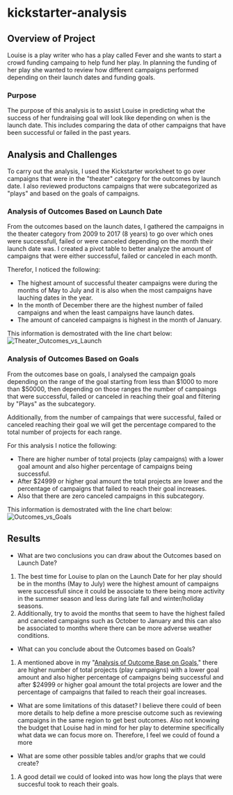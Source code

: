 # kickstarter-analysis

## Overview of Project
Louise is a play writer who has a play called Fever and she wants to start a crowd funding campaing to help fund her play. In planning the funding of her play she wanted to review how different campaigns performed depending on their launch dates and funding goals.

### Purpose
The purpose of this analysis is to assist Louise in predicting what the success of her fundraising goal will look like depending on when is the launch date. This includes comparing the data of other campaigns that have been successful or failed in the past years.

## Analysis and Challenges
To carry out the analysis, I used the Kickstarter worksheet to go over campaigns that were in the "theater" category for the outcomes by launch date. I also reviewed productons campaigns that were subcategorized as "plays" and based on the goals of campaigns. 

### Analysis of Outcomes Based on Launch Date
From the outcomes based on the launch dates, I gathered the campaigns in the theater category from 2009 to 2017 (8 years) to go over which ones were successfull, failed or were canceled depending on the month their launch date was. I created a pivot table to better analyze the amount of campaigns that were either successful, failed or canceled in each month. 

Therefor, I noticed the following: 
- The highest amount of successful theater campaigns were during the months of May to July and it is also when the most campaigns have lauching dates in the year.
- In the month of December there are the highest number of failed campaigns and when the least campaigns have launch dates. 
- The amount of canceled campaigns is highest in the month of January.

This information is demostrated with the line chart below: 
![Theater_Outcomes_vs_Launch](https://user-images.githubusercontent.com/99294497/155038059-617ce11d-6d90-44d5-a4e6-ebf41b0c8114.png)
>

### Analysis of Outcomes Based on Goals
From the outcomes base on goals, I analysed the campaign goals depending on the range of the goal starting from less than $1000 to more than $50000, then depending on those ranges the number of campaings that were successful, failed or canceled in reaching their goal and filtering by "Plays" as the subcategory. 

Additionally, from the number of campaings that were successful, failed or canceled reaching their goal we will get the percentage compared to the total number of projects for each range.

For this analysis I notice the following: 
- There are higher number of total projects (play campaigns) with a lower goal amount and also higher percentage of campaigns being successful. 
- After $24999 or higher goal amount the total projects are lower and the percentage of campaigns that failed to reach their goal increases. 
- Also that there are zero canceled campaigns in this subcategory. 

This information is demostrated with the line chart below: 
![Outcomes_vs_Goals](https://user-images.githubusercontent.com/99294497/155041500-36dcbb91-4d71-45b7-8d0b-99dc8df31fce.png)


## Results

- What are two conclusions you can draw about the Outcomes based on Launch Date?
1. The best time for Louise to plan on the Launch Date for her play should be in the months (May to July) were the highest amount of campaigns were successfull since it could be associate to there being more activity in the summer season and less during late fall and winter/holiday seasons. 
2. Additionally, try to avoid the months that seem to have the highest failed and canceled campaigns such as October to January and this can also be associated to months where there can be more adverse weather conditions. 


- What can you conclude about the Outcomes based on Goals?
1. A mentioned above in my "[Analysis of Outcome Base on Goals](Required "Analysis of Outcomes Based on Goals")," there are higher number of total projects (play campaigns) with a lower goal amount and also higher percentage of campaigns being successful and after $24999 or higher goal amount the total projects are lower and the percentage of campaigns that failed to reach their goal increases. 

- What are some limitations of this dataset?
I believe there could of been more details to help define a more prescise outcome such as reviewing campaigns in the same region to get best outcomes. Also not knowing the budget that Louise had in mind for her play to determine specifically what data we can focus more on. Therefore, I feel we could of found a more 

- What are some other possible tables and/or graphs that we could create?
1. A good detail we could of looked into was how long the plays that were succesful took to reach their goals. 

